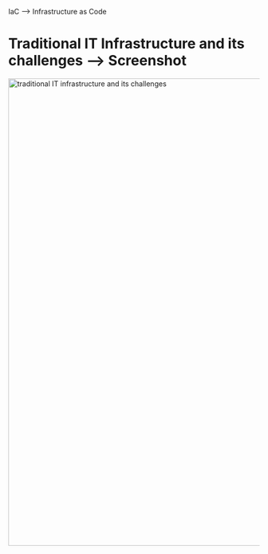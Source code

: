IaC --> Infrastructure as Code

# Traditional IT Infrastructure and its challenges --> Screenshot
<img width="938" alt="traditional IT infrastructure and its challenges" src="https://github.com/sathishkumarsankarn/terraform_learning/assets/41965179/51d1d85a-d16c-4e28-9385-599616ac8203">
